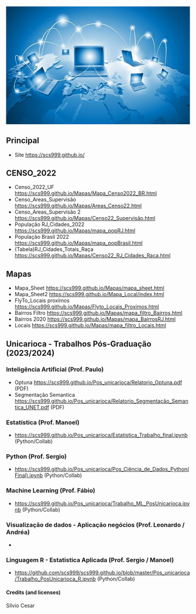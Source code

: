 ![Preview](Img_03.jpg)
## Principal
- Site https://scs999.github.io/
## CENSO_2022
- Censo_2022_UF https://scs999.github.io/Mapas/Mapa_Censo2022_BR.html
- Censo_Areas_Supervisão https://scs999.github.io/Mapas/Areas_Censo22.html
- Censo_Areas_Supervisão 2 https://scs999.github.io/Mapas/Censo22_Supervisão.html
- População RJ_Cidades_2022 https://scs999.github.io/Mapas/mapa_popRJ.html
- População Brasil 2022 https://scs999.github.io/Mapas/mapa_popBrasil.html
- (Tabela)RJ_Cidades_Totais_Raça https://scs999.github.io/Mapas/Censo22_RJ_Cidades_Raca.html
## Mapas
- Mapa_Sheet https://scs999.github.io/Mapas/mapa_sheet.html
- Mapa_Sheet2 https://scs999.github.io/Mapa_Local/index.html
- FlyTo_Locais proximos https://scs999.github.io/Mapas/Flyto_Locais_Proximos.html
- Bairros Filtro https://scs999.github.io/Mapas/mapa_filtro_Bairros.html
- Bairros 2020 https://scs999.github.io/Mapas/mapa_BairrosRJ.html
- Locais https://scs999.github.io/Mapas/mapa_filtro_Locais.html
## Unicarioca - Trabalhos Pós-Graduação (2023/2024)
### Inteligência Artificial (Prof. Paulo)
- Optuna https://scs999.github.io/Pos_unicarioca/Relatorio_Optuna.pdf  (PDF)
- Segmentação Semantica https://scs999.github.io/Pos_unicarioca/Relatorio_Segmentação_Semantica_UNET.pdf (PDF)
### Estatística (Prof. Manoel)
- https://scs999.github.io/Pos_unicarioca/Estatistica_Trabalho_final.ipynb (Python/Collab)
### Python (Prof. Sergio)
- https://scs999.github.io/Pos_unicarioca/Pos_Ciência_de_Dados_Python(Final).ipynb (Python/Collab)
### Machine Learning (Prof. Fábio)
- https://scs999.github.io/Pos_unicarioca/Trabalho_ML_PosUnicarioca.ipynb (Python/Collab)
### Visualização de dados - Aplicação negócios (Prof. Leonardo / Andréa)
- 
### Linguagem R - Estatistica Aplicada (Prof. Sergio / Manoel)
- https://github.com/scs999/scs999.github.io/blob/master/Pos_unicarioca/Trabalho_PosUnicarioca_R.ipynb (Python/Collab)
#### Credits (and licenses)
Silvio Cesar
